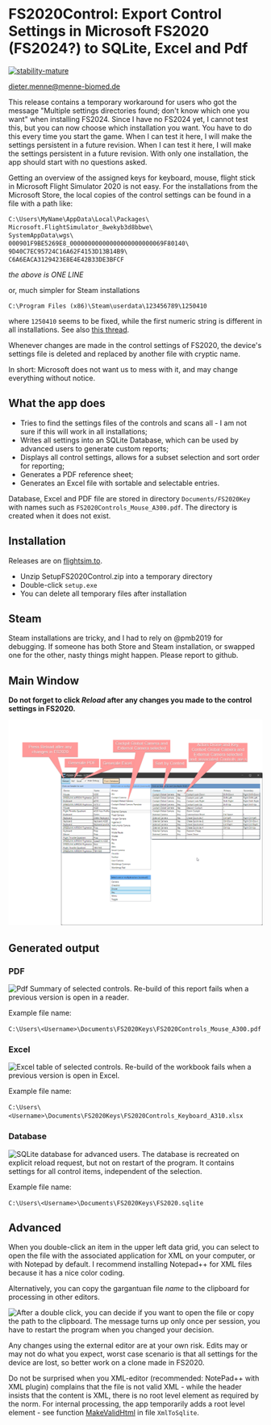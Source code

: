 # FS2020Control: Export Control Settings in Microsoft FS2020 (FS2024?) to SQLite, Excel and Pdf

[![stability-mature](https://img.shields.io/badge/stability-mature-008000.svg)](https://github.com/mkenney/software-guides/blob/master/STABILITY-BADGES.md#mature)

[dieter.menne\@menne-biomed.de](mailto:dieter.menne@menne-biomed.de)

This release contains a temporary workaround for users who got the message "Multiple settings directories found; don't know which one you want" when installing FS2024. Since I have no FS2024 yet, I cannot test this, but you can now choose which installation you want. You have to do this every time you start the game. When I can test it here, I will make the settings persistent in a future revision. When I can test it here, I will make the settings persistent in a future revision. With only one installation, the app should start with no questions asked.

Getting an overview of the assigned keys for keyboard, mouse, flight stick in Microsoft 
Flight Simulator 2020 is not easy. For the installations from the Microsoft Store, 
the local copies of the control settings can be found in a file with a path like:

    C:\Users\MyName\AppData\Local\Packages\
    Microsoft.FlightSimulator_8wekyb3d8bbwe\
    SystemAppData\wgs\
    000901F9BE5269E8_00000000000000000000000069F80140\
    9D40C7EC95724C16A62F4153D13B14B9\
    C6A6EACA3129423E8E4E42B33DE3BFCF

*the above is ONE LINE*

or, much simpler for Steam installations

    C:\Program Files (x86)\Steam\userdata\123456789\1250410

where `1250410` seems to be fixed, while the first numeric string is different in 
all installations. See also [this thread](https://forums.flightsimulator.com/t/where-can-i-save-the-control-profile-settings-file/347750/2).

Whenever changes are made in the control settings of FS2020, the device's settings file 
is deleted and replaced by another file with cryptic name.

In short: Microsoft does not want us to mess with it, and may change everything without notice.

## What the app does

-   Tries to find the settings files of the controls and scans all - I am not sure if this will work in all installations;
-   Writes all settings into an SQLite Database, which can be used by advanced users to generate custom reports;
-   Displays all control settings, allows for a subset selection and sort order for reporting;
-   Generates a PDF reference sheet;
-   Generates an Excel file with sortable and selectable entries.

Database, Excel and PDF file are stored in directory `Documents/FS2020Key` 
with names such as `FS2020Controls_Mouse_A300.pdf`. The directory is created when it does not exist.

## Installation

Releases are on [flightsim.to](https://flightsim.to/d/dmenne/fs2020-control).

- Unzip SetupFS2020Control.zip into a temporary directory
- Double-click `setup.exe`
- You can delete all temporary files after installation

## Steam

Steam installations are tricky, and I had to rely on @pmb2019 for debugging. If someone has both Store and  Steam installation, or swapped one for the other, nasty things might happen. Please report to github.

## Main Window

**Do not forget to click *Reload* after any changes you made to the control settings in FS2020.**

![FS2020 Main Window. By default, debug items are hidden.](png/FS2020App.png)

## Generated output

### PDF

![Pdf Summary of selected controls. Re-build of this report fails when a 
previous version is open in a reader.](png/FS2020Pdf.png)

Example file name:

`C:\Users\<Username>\Documents\FS2020Keys\FS2020Controls_Mouse_A300.pdf`

### Excel

![Excel table of selected controls. Re-build of the workbook fails when a 
previous version is open in Excel.](png/FS2020Excel.png)

Example file name: 

`C:\Users\<Username>\Documents\FS2020Keys\FS2020Controls_Keyboard_A310.xlsx`

### Database

![SQLite database for advanced users. The database is recreated on explicit 
reload request, but not on restart of the program. It contains settings for all 
control items, independent of the selection.](png/FS2020SQLite.png)

Example file name: 

`C:\Users\<Username>\Documents\FS2020Keys\FS2020.sqlite`

## Advanced 

When you double-click an item in the upper left data grid, you can select to open the file 
with the associated application for XML on your computer, or with Notepad by default. I recommend  installing Notepad++ for XML files because it has a nice color coding.

Alternatively, you can copy the gargantuan file _name_ to the clipboard for processing in other editors. 


![After a double click, you can decide if you want to open the file or copy the path to the clipboard. 
The message turns up only once per session, 
you have to restart the program when you changed your decision.](png/FS2020DoubleClick.png)

Any changes using the external editor are at your own risk. Edits may or may not 
do what you expect, worst case scenario is that all settings for the device are lost, 
so better work on a clone made in FS2020.

Do not be surprised when you XML-editor (recommended: NotePad++ with XML plugin) complains 
that the file is not valid XML - 
while the header insists that the content is XML, there is no root level element as 
required by the norm. For internal processing, the app temporarily adds a root 
level element - see function [MakeValidHtml](https://github.com/dmenne/FS2020Control/blob/76a26385f2830040c2a71d4f0432f3f2f18848a5/FS2020Control/XmlToSqlite.cs#L147-L159) in file `XmlToSqlite`.

